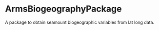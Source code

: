 # ArmsBiogeographyPackage
 A package to obtain seamount biogeographic variables  from lat long data.

